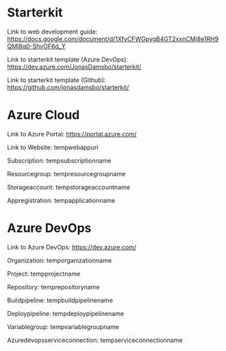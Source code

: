 # Starterkit

Link to web development guide: https://docs.google.com/document/d/1XfyCFWGpygB4GT2xxnCMj8e1RH9QMl8q0-ShvOF6d_Y

Link to starterkit template (Azure DevOps): https://dev.azure.com/JonasDamsbo/starterkit/

Link to starterkit template (Github): https://github.com/jonasdamsbo/starterkit/

# Azure Cloud

Link to Azure Portal: https://portal.azure.com/

Link to Website: tempwebappurl

Subscription: tempsubscriptionname

Resourcegroup: tempresourcegroupname

Storageaccount: tempstorageaccountname

Appregistration: tempapplicationname

# Azure DevOps

Link to Azure DevOps: https://dev.azure.com/

Organization: temporganizationname

Project: tempprojectname

Repository: temprepositoryname

Buildpipeline: tempbuildpipelinename

Deploypipeline: tempdeploypipelinename

Variablegroup: tempvariablegroupname

Azuredevopsserviceconnection: tempserviceconnectionname

